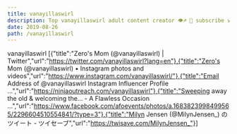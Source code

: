 ```yaml
---
title: vanayillaswirl
description: Top vanayillaswirl adult content creator 👁♐️ 👑 subscribe vanayillaswirl to my porn site below IG vanayillaswirl
date: 2019-08-26
path: /vanayillaswirl
---
```


vanayillaswirl
[{"title":"Zero's Mom (@vanayillaswirl) | Twitter","url":"https://twitter.com/vanayillaswirl?lang=en"},{"title":"Zero's Mom (@vanayillaswirl) • Instagram photos and videos","url":"https://www.instagram.com/vanayillaswirl/"},{"title":"Email Address of @vanayillaswirl Instagram Influencer Profile ...","url":"https://ninjaoutreach.com/vanayillaswirl"},{"title":"Sweeping away the old & welcoming the... - A Flawless Occasion ...","url":"https://www.facebook.com/afoevents/photos/a.1683823998499565/2296604510554841/?type=3"},{"title":"Milyn Jensen (@MilynJensen_) のツイート - ツイセーブ","url":"https://twisave.com/MilynJensen_"}]

